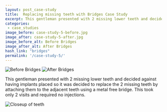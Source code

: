 ```yaml
---
layout: post_case-study
title:  Replacing missing teeth with Bridges Case Study
excerpt: This gentleman presented with 2 missing lower teeth and decided against having implants placed.
categories:
 - case_studies
image_before: case-study-5-before.jpg
image_after: case-study-5-after.jpg
image_before_alt: Before Bridges
image_after_alt: After Bridges
hash_link: "bridges"
permalink: '/case-study-5/'
---
```

<div class="u-center-table u-mb-large-1-5">
  <img src="{{site.baseurl}}/assets/images/case-study-5-before.jpg" alt="Before Bridges">
  <img src="{{site.baseurl}}/assets/images/case-study-5-after.jpg" alt="After Bridges">
</div>

This gentleman presented with 2 missing lower teeth and decided against having implants placed so it was decided to replace the 2 missing teeth by attaching them to the adjacent teeth using a metal free bridge. This took only 2 visits and required no injections.

![Closeup of teeth]({{site.baseurl}}/assets/images/case-study-5-closeup.jpg)
